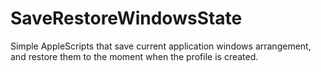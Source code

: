 # SaveRestoreWindowsState
Simple AppleScripts that save current application windows arrangement, and restore them to the moment when the profile is created.
